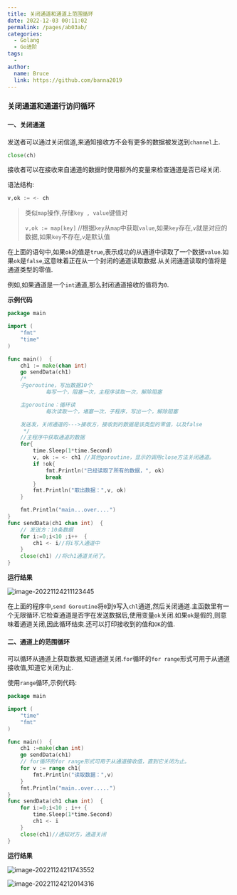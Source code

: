 ```yaml
---
title: 关闭通道和通道上范围循环
date: 2022-12-03 00:11:02
permalink: /pages/ab03ab/
categories:
  - Golang
  - Go进阶
tags:
  - 
author: 
  name: Bruce
  link: https://github.com/banna2019
---
```

### 关闭通道和通道行访问循环

#### 一、关闭通道

发送者可以通过关闭信道,来通知接收方不会有更多的数据被发送到`channel`上.

```go
close(ch)
```

接收者可以在接收来自通道的数据时使用额外的变量来检查通道是否已经关闭.

语法结构:

```go
v,ok := <- ch
```

> 类似`map`操作,存储`key , value`键值对
>
> `v,ok := map[key]` //根据`key`从`map`中获取`value`,如果`key`存在,`v`就是对应的数据,如果`key`不存在,`v`是默认值

在上面的语句中,如果`ok`的值是`true`,表示成功的从通道中读取了一个数据`value`.如果`ok`是`false`,这意味着正在从一个封闭的通道读取数据.从关闭通道读取的值将是通道类型的零值.

例如,如果通道是一个`int`通道,那么封闭通道接收的值将为`0`.

**示例代码**

```go
package main

import (
    "fmt"
    "time"
)

func main()  {
    ch1 := make(chan int)
    go sendData(ch1)
    /*
    子goroutine，写出数据10个
            每写一个，阻塞一次，主程序读取一次，解除阻塞

    主goroutine：循环读
            每次读取一个，堵塞一次，子程序，写出一个，解除阻塞

    发送发，关闭通道的--->接收方，接收到的数据是该类型的零值，以及false
     */
    //主程序中获取通道的数据
    for{
        time.Sleep(1*time.Second)
        v, ok := <- ch1 //其他goroutine，显示的调用close方法关闭通道。
        if !ok{
            fmt.Println("已经读取了所有的数据，", ok)
            break
        }
        fmt.Println("取出数据：",v, ok)
    }

    fmt.Println("main...over....")
}
func sendData(ch1 chan int)  {
    // 发送方：10条数据
    for i:=0;i<10 ;i++  {
        ch1 <- i//将i写入通道中
    }
    close(ch1) //将ch1通道关闭了。
}
```

**运行结果**

![image-20221124211123445](https://bruce-log-img.oss-cn-shanghai.aliyuncs.com/image-20221124211123445.png)

在上面的程序中,`send Goroutine`将`0`到`9`写入`chl`通道,然后关闭通道.主函数里有一个无限循环.它检查通道是否字在发送数据后,使用变量`ok`关闭.如果`ok`是假的,则意味着通道关闭,因此循环结束.还可以打印接收到的值和`OK`的值.



#### 二、通道上的范围循环

可以循环从通道上获取数据,知道通道关闭.`for`循环的`for range`形式可用于从通道接收值,知道它关闭为止.

使用`range`循环,示例代码:

```go
package main

import (
    "time"
    "fmt"
)

func main()  {
    ch1 :=make(chan int)
    go sendData(ch1)
    // for循环的for range形式可用于从通道接收值，直到它关闭为止。
    for v := range ch1{
        fmt.Println("读取数据：",v)
    }
    fmt.Println("main..over.....")
}
func sendData(ch1 chan int)  {
    for i:=0;i<10 ; i++ {
        time.Sleep(1*time.Second)
        ch1 <- i
    }
    close(ch1)//通知对方，通道关闭
}
```

**运行结果**

![image-20221124211743552](https://bruce-log-img.oss-cn-shanghai.aliyuncs.com/image-20221124211743552.png)

![image-20221124212014316](https://bruce-log-img.oss-cn-shanghai.aliyuncs.com/image-20221124212014316.png)
